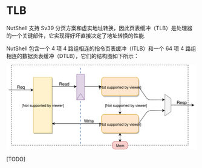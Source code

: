 # TLB

NutShell 支持 Sv39 分页方案和虚实地址转换，因此页表缓冲（TLB）是处理器的一个关键部件，它实现得好坏直接决定了地址转换的性能. 

NutShell 包含一个 4 项 4 路组相连的指令页表缓冲（ITLB）和一个 64 项 4 路组相连的数据页表缓冲（DTLB），它们的结构图如下所示：



![](tlb.svg)

[TODO]